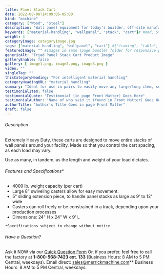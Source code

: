 ```yaml
---
title: Panel Stack Cart
date: 2022-08-08T14:09:05-05:00
kind: "machine"
category: ["Wood", "Steel"] 
description: "Wall panel equipment for today's builder, off-site manufacturing, modular construction, wall panelization center, including wall panel components and subcomponents machines."
keywords: ["material-handling", "wallpanel", "stack", "cart"]# Wood, Steel, Stairs, Specialty"
weight: 4
categoryImage: categoryImage.jpg
tags: ["material-handling", "wallpanel", "cart"] #["framing", "table", "mobile", "stick-builder" "shed-builder"]
featuredImage: "" #images in same (page bundle) folder for responsive processing
genericAlt: "Triad Panel Stack Cart Product Image"
galleryEnable: false
gallery: [ image1.png, image2.png, image3.png ]
video: ""
singleTag: ""
thisCategoryHeading: "For intelligent material handling"
categoryHeadingURL: "material_handling"
summary: "Ideal for use in pairs to easily move any large/long item, such as entire stacks of wall panels."
testimonialItem: false
testimonialQuote: "Testimonial (in page Front Matter) Goes Here"
testimonialAuthor: "Name of who said it (found in Front Matter) Goes Here"
authorTitle: "Author's Title Goes in page Front Matter"
draft: false
---
```


###### Description

Extremely Heavy Duty, these carts are designed to move entire stacks of wall panels around your facility. Made so that you control the cart spacing, as each load may vary.

Use as many, in tandem, as the length and weight of your load dictates.

###### Features and Specifications*

- 4000 lb. weight capacity (per cart)
- Large 8" swiveling casters allow for easy movement.
- 5" sliding extension piece, to handle panel stacks as large as 9' to 12' wide
- Casters can roll freely or be constrained in a track, depending upon your production processes
- Dimensions: 24" H x 24" W x 9' L

`*Specifications subject to change without notice.`

###### Have a Question?

Ask it NOW via our [Quick Question Form](#qq)
Or, if you prefer, feel free to call the factory at **1-800-568-7423 ext. 133** (Business Hours: 8 AM to 5 PM Central, weekdays). Email direct: sales@merrickmachine.com** Business Hours: 8 AM to 5 PM Central, weekdays.
